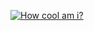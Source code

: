 [![How cool am i?](https://github-readme-stats.vercel.app/api?username=chissokuah)](https://github.com/chissokuah/github-readme-stats)
